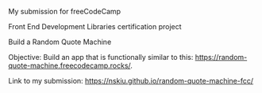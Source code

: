 My submission for freeCodeCamp

Front End Development Libraries certification project

Build a Random Quote Machine

Objective: Build an app that is functionally similar to this: https://random-quote-machine.freecodecamp.rocks/.

Link to my submission: https://nskiu.github.io/random-quote-machine-fcc/

